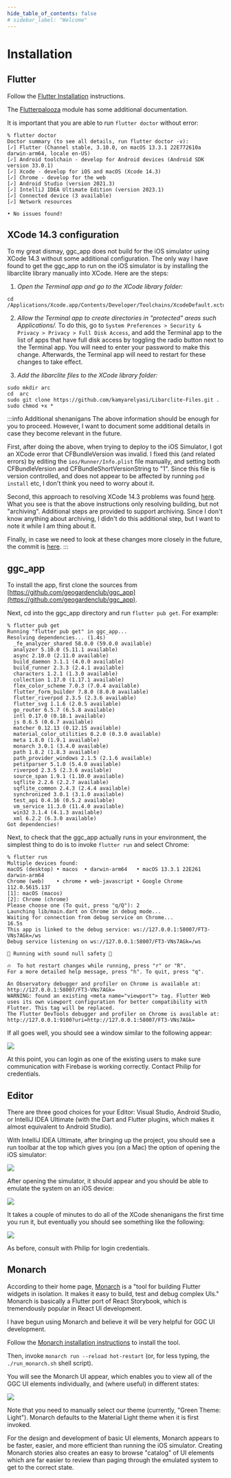 ```yaml
---
hide_table_of_contents: false
# sidebar_label: "Welcome"
---
```


# Installation

## Flutter

Follow the [Flutter Installation](https://docs.flutter.dev/get-started/install) instructions.

The [Flutterpalooza](https://courses.ics.hawaii.edu/mobile-application-development/modules/flutterpalooza/) module has some additional documentation. 

It is important that you are able to run `flutter doctor` without error:

```shell
% flutter doctor
Doctor summary (to see all details, run flutter doctor -v):
[✓] Flutter (Channel stable, 3.10.0, on macOS 13.3.1 22E772610a darwin-arm64, locale en-US)
[✓] Android toolchain - develop for Android devices (Android SDK version 33.0.1)
[✓] Xcode - develop for iOS and macOS (Xcode 14.3)
[✓] Chrome - develop for the web
[✓] Android Studio (version 2021.3)
[✓] IntelliJ IDEA Ultimate Edition (version 2023.1)
[✓] Connected device (3 available)
[✓] Network resources

• No issues found!
```

## XCode 14.3 configuration

To my great dismay, ggc_app does not build for the iOS simulator using XCode 14.3 without some additional configuration. The only way I have found to get the ggc_app to run on the iOS simulator is by installing the libarclite library manually into XCode.  Here are the steps:

1. *Open the Terminal app and go to the XCode library folder:*
```shell
cd /Applications/Xcode.app/Contents/Developer/Toolchains/XcodeDefault.xctoolchain/usr/lib/
```

2. *Allow the Terminal app to create directories in "protected" areas such Applications/.*  To do this, go to `System Preferences > Security & Privacy > Privacy > Full Disk Access`, and add the Terminal app to the list of apps that have full disk access by toggling the radio button next to the Terminal app.  You will need to enter your password to make this change. Afterwards, the Terminal app will need to restart for these changes to take effect.

3. *Add the libarclite files to the XCode library folder:*
```shell
sudo mkdir arc
cd  arc
sudo git clone https://github.com/kamyarelyasi/Libarclite-Files.git .
sudo chmod +x *
```

:::info Additional shenanigans
The above information should be enough for you to proceed. However, I want to document some additional details in case they become relevant in the future.

First, after doing the above, when trying to deploy to the iOS Simulator, I got an XCode error that  CFBundleVersion was invalid.  I fixed this (and related errors) by editing the `ios/Runner/Info.plist` file manually, and setting both CFBundleVersion and CFBundleShortVersionString to "1". Since this file is version controlled, and does not appear to be affected by running `pod install` etc, I don't think you need to worry about it.

Second, this approach to resolving XCode 14.3 problems was found [here](https://stackoverflow.com/a/75924853/2038293). What you see is that the above instructions only resolving building, but not "archiving".  Additional steps are provided to support archiving. Since I don't know anything about archiving, I didn't do this additional step, but I want to note it while I am thing about it. 

Finally, in case we need to look at these changes more closely in the future, the commit is [here](https://github.com/geogardenclub/ggc_app/commit/ef53b52a217ca4eed1307235d8da84dad607c5db).
:::
## ggc_app

To install the app, first clone the sources from [https://github.com/geogardenclub/ggc_app](https://github.com/geogardenclub/ggc_app).

Next, cd into the ggc_app directory and run `flutter pub get`. For example:

```
% flutter pub get
Running "flutter pub get" in ggc_app...
Resolving dependencies... (1.4s)
  _fe_analyzer_shared 58.0.0 (59.0.0 available)
  analyzer 5.10.0 (5.11.1 available)
  async 2.10.0 (2.11.0 available)
  build_daemon 3.1.1 (4.0.0 available)
  build_runner 2.3.3 (2.4.1 available)
  characters 1.2.1 (1.3.0 available)
  collection 1.17.0 (1.17.1 available)
  flex_color_scheme 7.0.3 (7.0.4 available)
  flutter_form_builder 7.8.0 (8.0.0 available)
  flutter_riverpod 2.3.5 (2.3.6 available)
  flutter_svg 1.1.6 (2.0.5 available)
  go_router 6.5.7 (6.5.8 available)
  intl 0.17.0 (0.18.1 available)
  js 0.6.5 (0.6.7 available)
  matcher 0.12.13 (0.12.15 available)
  material_color_utilities 0.2.0 (0.3.0 available)
  meta 1.8.0 (1.9.1 available)
  monarch 3.0.1 (3.4.0 available)
  path 1.8.2 (1.8.3 available)
  path_provider_windows 2.1.5 (2.1.6 available)
  petitparser 5.1.0 (5.4.0 available)
  riverpod 2.3.5 (2.3.6 available)
  source_span 1.9.1 (1.10.0 available)
  sqflite 2.2.6 (2.2.7 available)
  sqflite_common 2.4.3 (2.4.4 available)
  synchronized 3.0.1 (3.1.0 available)
  test_api 0.4.16 (0.5.2 available)
  vm_service 11.3.0 (11.4.0 available)
  win32 3.1.4 (4.1.3 available)
  xml 6.2.2 (6.3.0 available)
Got dependencies!
```

Next, to check that the ggc_app actually runs in your environment, the simplest thing to do is to invoke `flutter run` and select Chrome:

```
% flutter run
Multiple devices found:
macOS (desktop) • macos  • darwin-arm64   • macOS 13.3.1 22E261 darwin-arm64
Chrome (web)    • chrome • web-javascript • Google Chrome 112.0.5615.137
[1]: macOS (macos)
[2]: Chrome (chrome)
Please choose one (To quit, press "q/Q"): 2
Launching lib/main.dart on Chrome in debug mode...
Waiting for connection from debug service on Chrome...             16.5s
This app is linked to the debug service: ws://127.0.0.1:58007/FT3-VNs7AGk=/ws
Debug service listening on ws://127.0.0.1:58007/FT3-VNs7AGk=/ws

💪 Running with sound null safety 💪

🔥  To hot restart changes while running, press "r" or "R".
For a more detailed help message, press "h". To quit, press "q".

An Observatory debugger and profiler on Chrome is available at: http://127.0.0.1:58007/FT3-VNs7AGk=
WARNING: found an existing <meta name="viewport"> tag. Flutter Web uses its own viewport configuration for better compatibility with
Flutter. This tag will be replaced.
The Flutter DevTools debugger and profiler on Chrome is available at: http://127.0.0.1:9100?uri=http://127.0.0.1:58007/FT3-VNs7AGk=

```

If all goes well, you should see a window similar to the following appear:

<img src="/img/develop/getting-started/installation-ggc-chrome.png"/>

At this point, you can login as one of the existing users to make sure communication with Firebase is working correctly. Contact Philip for credentials.


## Editor

There are three good choices for your Editor: Visual Studio, Android Studio, or IntelliJ IDEA Ultimate (with the Dart and Flutter plugins, which makes it almost equivalent to Android Studio).

With IntelliJ IDEA Ultimate, after bringing up the project, you should see a run toolbar at the top which gives you (on a Mac) the option of opening the iOS simulator:

<img src="/img/develop/getting-started/installation-open-ios.png"/>

After opening the simulator, it should appear and you should be able to emulate the system on an iOS device:

<img src="/img/develop/getting-started/installation-run-ios.png"/>

It takes a couple of minutes to do all of the XCode shenanigans the first time you run it, but eventually you should see something like the following:

<img src="/img/develop/getting-started/installation-run-ios-2.png"/>

As before, consult with Philip for login credentials.

## Monarch

According to their home page, [Monarch](https://monarchapp.io/) is a "tool for building Flutter widgets in isolation. It makes it easy to build, test and debug complex UIs." Monarch is basically a Flutter port of React Storybook, which is tremendously popular in React UI development.

I have begun using Monarch and believe it will be very helpful for GGC UI development. 

Follow the [Monarch installation instructions](https://monarchapp.io/docs/install) to install the tool.

Then, invoke `monarch run --reload hot-restart` (or, for less typing, the `./run_monarch.sh` shell script). 

You will see the Monarch UI appear, which enables you to view all of the GGC UI elements individually, and (where useful) in different states:

<img src="/img/develop/getting-started/monarch.png"/>

Note that you need to manually select our theme (currently, "Green Theme: Light"). Monarch defaults to the Material Light theme when it is first invoked. 

For the design and development of basic UI elements, Monarch appears to be faster, easier, and more efficient than running the iOS simulator.  Creating Monarch stories also creates an easy to browse "catalog" of UI elements which are far easier to review than paging through the emulated system to get to the correct state. 
